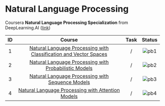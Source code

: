 # Natural Language Processing

Coursera **Natural Language Processing Specialization** from DeepLearning.AI ([link](https://www.coursera.org/specializations/natural-language-processing))

| **ID** |                                                             **Course**                                                             | **Task** |             **Status**             |
| :----: | :--------------------------------------------------------------------------------------------------------------------------------: | :------: | :--------------------------------: |
|   1    | [Natural Language Processing with Classification and Vector Spaces](https://github.com/yixiaowang2001/NLP_Notes/tree/main/Course1) |    /     | ![pb1](https://progress-bar.dev/0) |
|   2    |       [Natural Language Processing with Probabilistic Models](https://github.com/yixiaowang2001/NLP_Notes/tree/main/Course2)       |    /     | ![pb2](https://progress-bar.dev/0) |
|   3    |         [Natural Language Processing with Sequence Models](https://github.com/yixiaowang2001/NLP_Notes/tree/main/Course3)          |    /     | ![pb3](https://progress-bar.dev/0) |
|   4    |         [Natural Language Processing with Attention Models](https://github.com/yixiaowang2001/NLP_Notes/tree/main/Course4)         |    /     | ![pb4](https://progress-bar.dev/0) |
